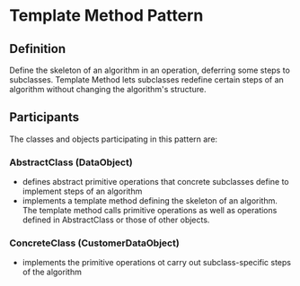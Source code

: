 # Template Method Pattern 
## Definition

Define the skeleton of an algorithm in an operation, deferring some steps to subclasses. Template Method lets subclasses redefine certain steps of an algorithm without changing the algorithm's structure.



## Participants

The classes and objects participating in this pattern are:

### AbstractClass  (DataObject)
* defines abstract primitive operations that concrete subclasses define to implement steps of an algorithm
* implements a template method defining the skeleton of an algorithm. The template method calls primitive operations as well as operations defined in AbstractClass or those of other objects.

### ConcreteClass  (CustomerDataObject)
* implements the primitive operations ot carry out subclass-specific steps of the algorithm

